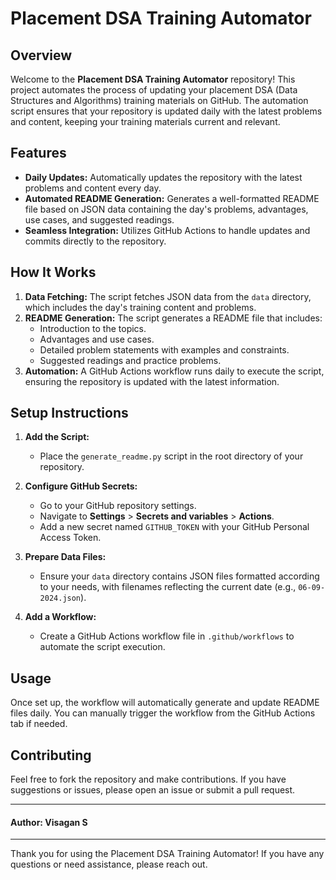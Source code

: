 # Placement DSA Training Automator

## Overview

Welcome to the **Placement DSA Training Automator** repository! This project automates the process of updating your placement DSA (Data Structures and Algorithms) training materials on GitHub. The automation script ensures that your repository is updated daily with the latest problems and content, keeping your training materials current and relevant.

## Features

- **Daily Updates:** Automatically updates the repository with the latest problems and content every day.
- **Automated README Generation:** Generates a well-formatted README file based on JSON data containing the day's problems, advantages, use cases, and suggested readings.
- **Seamless Integration:** Utilizes GitHub Actions to handle updates and commits directly to the repository.

## How It Works

1. **Data Fetching:** The script fetches JSON data from the `data` directory, which includes the day's training content and problems.
2. **README Generation:** The script generates a README file that includes:
   - Introduction to the topics.
   - Advantages and use cases.
   - Detailed problem statements with examples and constraints.
   - Suggested readings and practice problems.
3. **Automation:** A GitHub Actions workflow runs daily to execute the script, ensuring the repository is updated with the latest information.

## Setup Instructions

1. **Add the Script:**

   - Place the `generate_readme.py` script in the root directory of your repository.

2. **Configure GitHub Secrets:**

   - Go to your GitHub repository settings.
   - Navigate to **Settings** > **Secrets and variables** > **Actions**.
   - Add a new secret named `GITHUB_TOKEN` with your GitHub Personal Access Token.

3. **Prepare Data Files:**

   - Ensure your `data` directory contains JSON files formatted according to your needs, with filenames reflecting the current date (e.g., `06-09-2024.json`).

4. **Add a Workflow:**
   - Create a GitHub Actions workflow file in `.github/workflows` to automate the script execution.

## Usage

Once set up, the workflow will automatically generate and update README files daily. You can manually trigger the workflow from the GitHub Actions tab if needed.

## Contributing

Feel free to fork the repository and make contributions. If you have suggestions or issues, please open an issue or submit a pull request.

---

#### **Author: Visagan S**

---

Thank you for using the Placement DSA Training Automator! If you have any questions or need assistance, please reach out.
